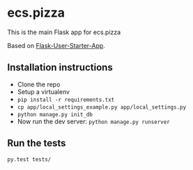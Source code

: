 # ecs.pizza

This is the main Flask app for ecs.pizza

Based on [Flask-User-Starter-App](https://github.com/lingthio/Flask-User-starter-app).

## Installation instructions
- Clone the repo
- Setup a virtualenv
- `pip install -r requirements.txt`
- `cp app/local_settings_example.py app/local_settings.py`
- `python manage.py init_db`
- Now run the dev server: `python manage.py runserver`

## Run the tests
`py.test tests/`
